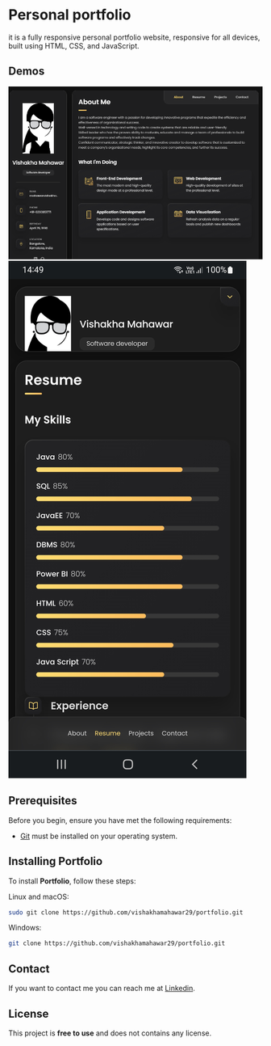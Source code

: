 # Personal portfolio

it is a fully responsive personal portfolio website, responsive for all devices, built using HTML, CSS, and JavaScript.

## Demos

![vCard Desktop Demo](./website-demo-image/desktop.png "Desktop Demo")
![vCard Mobile Demo](./website-demo-image/mobile.jpg "Mobile Demo")

## Prerequisites

Before you begin, ensure you have met the following requirements:

* [Git](https://git-scm.com/downloads "Download Git") must be installed on your operating system.

## Installing Portfolio

To install **Portfolio**, follow these steps:

Linux and macOS:

```bash
sudo git clone https://github.com/vishakhamahawar29/portfolio.git
```

Windows:

```bash
git clone https://github.com/vishakhamahawar29/portfolio.git
```

## Contact

If you want to contact me you can reach me at [Linkedin](https://www.linkedin.com/in/vishakha-mahawar-9045091a0/).

## License

This project is **free to use** and does not contains any license.
